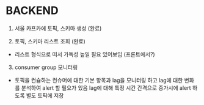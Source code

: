 # BACKEND

1. 서울 카프카에 토픽, 스키마 생성 (완료)

2. 토픽, 스키마 리스트 조회 (완료)
- 리스트 형식으로 떠서 가독성 높일 필요 있어보임 (프론트에서?)

3. consumer group 모니터링
- 토픽을 컨슘하는 컨슈머에 대한 기본 항목과 lag을 모니터링 하고 lag에 대한 변화를 분석하여 alert 할 필요가 있음 lag에 대해 특정 시간 간격으로 증가시에 alert 하도록 별도 토픽에 저장
